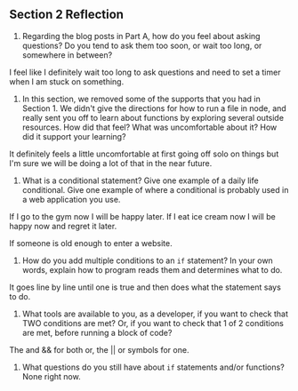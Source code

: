 ## Section 2 Reflection

1. Regarding the blog posts in Part A, how do you feel about asking questions? Do you tend to ask them too soon, or wait too long, or somewhere in between?

I feel like I definitely wait too long to ask questions and need to set a timer when I am stuck on something.

1. In this section, we removed some of the supports that you had in Section 1. We didn't give the directions for how to run a file in node, and really sent you off to learn about functions by exploring several outside resources. How did that feel? What was uncomfortable about it? How did it support your learning?

It definitely feels a little uncomfortable at first going off solo on things but I'm sure we will be doing a lot of that in the near future.

1. What is a conditional statement? Give one example of a daily life conditional. Give one example of where a conditional is probably used in a web application you use.

If I go to the gym now I will be happy later. If I eat ice cream now I will be happy now and regret it later.

If someone is old enough to enter a website.

1. How do you add multiple conditions to an `if` statement? In your own words, explain how to program reads them and determines what to do.

It goes line by line until one is true and then does what the statement says to do.

1. What tools are available to you, as a developer, if you want to check that TWO conditions are met? Or, if you want to check that 1 of 2 conditions are met, before running a block of code?

The and && for both or, the || or symbols for one.

1. What questions do you still have about `if` statements and/or functions? None right now.
